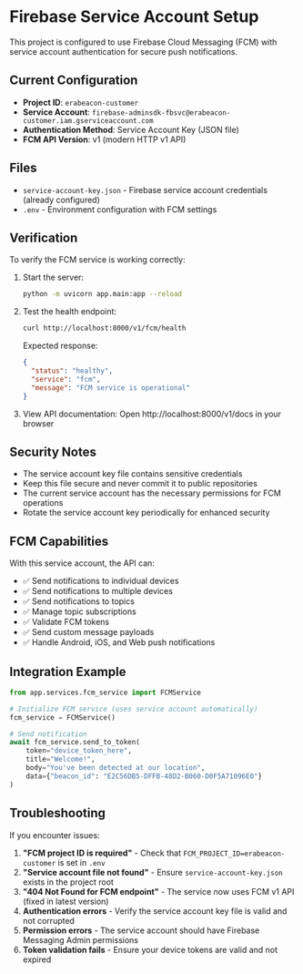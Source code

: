 # Firebase Service Account Setup

This project is configured to use Firebase Cloud Messaging (FCM) with service account authentication for secure push notifications.

## Current Configuration

- **Project ID**: `erabeacon-customer`
- **Service Account**: `firebase-adminsdk-fbsvc@erabeacon-customer.iam.gserviceaccount.com`
- **Authentication Method**: Service Account Key (JSON file)
- **FCM API Version**: v1 (modern HTTP v1 API)

## Files

- `service-account-key.json` - Firebase service account credentials (already configured)
- `.env` - Environment configuration with FCM settings

## Verification

To verify the FCM service is working correctly:

1. Start the server:
   ```bash
   python -m uvicorn app.main:app --reload
   ```

2. Test the health endpoint:
   ```bash
   curl http://localhost:8000/v1/fcm/health
   ```

   Expected response:
   ```json
   {
     "status": "healthy",
     "service": "fcm",
     "message": "FCM service is operational"
   }
   ```

3. View API documentation:
   Open http://localhost:8000/v1/docs in your browser

## Security Notes

- The service account key file contains sensitive credentials
- Keep this file secure and never commit it to public repositories
- The current service account has the necessary permissions for FCM operations
- Rotate the service account key periodically for enhanced security

## FCM Capabilities

With this service account, the API can:

- ✅ Send notifications to individual devices
- ✅ Send notifications to multiple devices
- ✅ Send notifications to topics
- ✅ Manage topic subscriptions
- ✅ Validate FCM tokens
- ✅ Send custom message payloads
- ✅ Handle Android, iOS, and Web push notifications

## Integration Example

```python
from app.services.fcm_service import FCMService

# Initialize FCM service (uses service account automatically)
fcm_service = FCMService()

# Send notification
await fcm_service.send_to_token(
    token="device_token_here",
    title="Welcome!",
    body="You've been detected at our location",
    data={"beacon_id": "E2C56DB5-DFFB-48D2-B060-D0F5A71096E0"}
)
```

## Troubleshooting

If you encounter issues:

1. **"FCM project ID is required"** - Check that `FCM_PROJECT_ID=erabeacon-customer` is set in `.env`
2. **"Service account file not found"** - Ensure `service-account-key.json` exists in the project root
3. **"404 Not Found for FCM endpoint"** - The service now uses FCM v1 API (fixed in latest version)
4. **Authentication errors** - Verify the service account key file is valid and not corrupted
5. **Permission errors** - The service account should have Firebase Messaging Admin permissions
6. **Token validation fails** - Ensure your device tokens are valid and not expired
